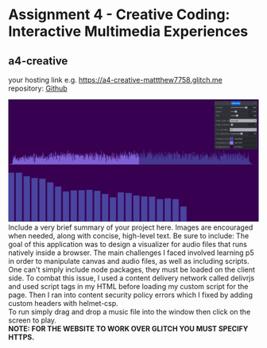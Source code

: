 Assignment 4 - Creative Coding: Interactive Multimedia Experiences
===
## a4-creative

your hosting link e.g. https://a4-creative-mattthew7758.glitch.me <br>
repository: [Github](https://github.com/Matthew7758/a4-creative-coding)

![Image](./public/img/logo.png) <br>
Include a very brief summary of your project here. Images are encouraged when needed, along with concise, high-level text. Be sure to include:
The goal of this application was to design a visualizer for audio files that runs natively inside a browser.
The main challenges I faced involved learning p5 in order to manipulate canvas and audio files, as well as including scripts.
One can't simply include node packages, they must be loaded on the client side. To combat this issue, I used a content delivery network called delivrjs and used script tags in my HTML before loading my custom script for the page.
Then I ran into content security policy errors which I fixed by adding custom headers with helmet-csp.
<br>
To run simply drag and drop a music file into the window then click on the screen to play.
<br>
**NOTE: FOR THE WEBSITE TO WORK OVER GLITCH YOU MUST SPECIFY HTTPS.**